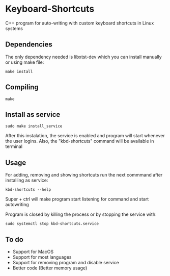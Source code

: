 # Keyboard-Shortcuts
C++ program for auto-writing with custom keyboard shortcuts in Linux systems

## Dependencies
The only dependency needed is libxtst-dev which you can install manually or using make file:
```
make install
```
## Compiling
```
make
```
## Install as service
```
sudo make install_service
```
After this instalation, the service is enabled and program will start whenever the user logins. Also, the "kbd-shortcuts" command will be available in terminal

## Usage
For adding, removing and showing shortcuts run the next commmand after installing as service:
```
kbd-shortcuts --help
```

Super + ctrl will make program start listening for command and start autowriting

Program is closed by killing the process or by stopping the service with:
```
sudo systemctl stop kbd-shortcuts.service
```

## To do
- Support for MacOS
- Support for most languages
- Support for removing program and disable service
- Better code (Better memory usage)

